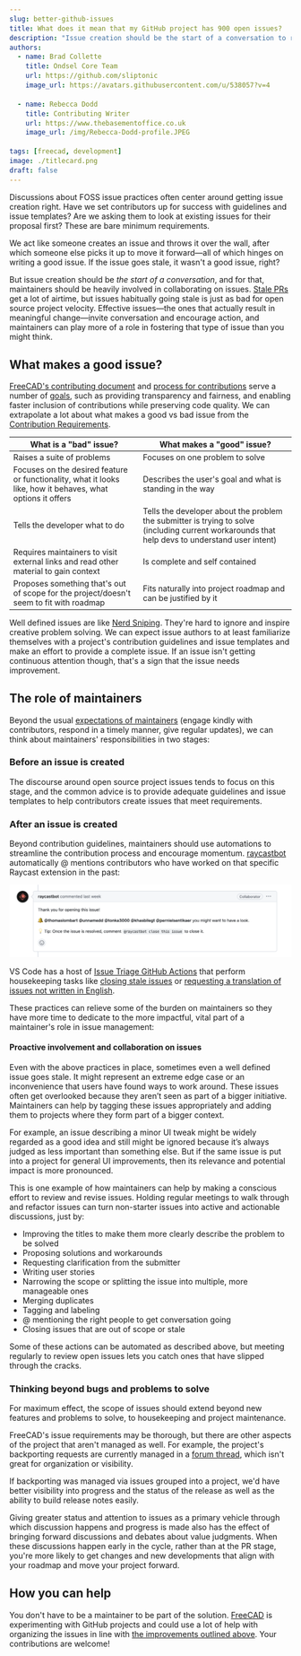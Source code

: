 ```yaml
---
slug: better-github-issues 
title: What does it mean that my GitHub project has 900 open issues?
description: "Issue creation should be the start of a conversation to result in meaningful change, and maintainers can play a more significant role to get us there."
authors:
  - name: Brad Collette
    title: Ondsel Core Team
    url: https://github.com/sliptonic
    image_url: https://avatars.githubusercontent.com/u/538057?v=4

  - name: Rebecca Dodd
    title: Contributing Writer
    url: https://www.thebasementoffice.co.uk
    image_url: /img/Rebecca-Dodd-profile.JPEG

tags: [freecad, development]
image: ./titlecard.png
draft: false
---
```


Discussions about FOSS issue practices often center around getting issue creation right. Have we set contributors up for success with guidelines and issue templates? Are we asking them to look at existing issues for their proposal first? These are bare minimum requirements. 

We act like someone creates an issue and throws it over the wall, after which someone else picks it up to move it forward—all of which hinges on writing a good issue. If the issue goes stale, it wasn't a good issue, right?

But issue creation should be _the start of a conversation_, and for that, maintainers should be heavily involved in collaborating on issues. [Stale PRs](http://danluu.com/discourage-oss/) get a lot of airtime, but issues habitually going stale is just as bad for open source project velocity. Effective issues—the ones that actually result in meaningful change—invite conversation and encourage action, and maintainers can play more of a role in fostering that type of issue than you might think.

## What makes a good issue?

[FreeCAD's contributing document](https://github.com/FreeCAD/FreeCAD/blob/master/CONTRIBUTING.md) and [process for contributions](https://github.com/FreeCAD/FreeCAD/blob/master/CONTRIBUTING.md#6-process) serve a number of [goals](https://github.com/FreeCAD/FreeCAD/blob/master/CONTRIBUTING.md#1-goals), such as providing transparency and fairness, and enabling faster inclusion of contributions while preserving code quality. We can extrapolate a lot about what makes a good vs bad issue from the [Contribution Requirements](https://github.com/FreeCAD/FreeCAD/blob/master/CONTRIBUTING.md#5-contribution-requirements). 


| What is a "bad" issue?                                                                                      | What makes a "good" issue?                                                                                                                      |
|-------------------------------------------------------------------------------------------------------------|-------------------------------------------------------------------------------------------------------------------------------------------------|
| Raises a suite of problems                                                                                  | Focuses on one problem to solve                                                                                                                 |
| Focuses on the desired feature or functionality, what it looks like, how it behaves, what options it offers | Describes the user's goal and what is standing in the way                                                                                       |
| Tells the developer what to do                                                                              | Tells the developer about the problem the submitter is trying to solve (including current workarounds that help devs to understand user intent) |
| Requires maintainers to visit external links and read other material to gain context                        | Is complete and self contained                                                                                                                  |
| Proposes something that's out of scope for the project/doesn't seem to fit with roadmap                     | Fits naturally into project roadmap and can be justified by it                                                                                  |

Well defined issues are like [Nerd Sniping](https://xkcd.com/356/). They're hard to ignore and inspire creative problem solving. We can expect issue authors to at least familiarize themselves with a project's contribution guidelines and issue templates and make an effort to provide a complete issue. If an issue isn't getting continuous attention though, that's a sign that the issue needs improvement.

## The role of maintainers

Beyond the usual [expectations of maintainers](https://ondsel.com/blog/contribution-barriers/) (engage kindly with contributors, respond in a timely manner, give regular updates), we can think about maintainers' responsibilities in two stages:

### Before an issue is created

The discourse around open source project issues tends to focus on this stage, and the common advice is to provide adequate guidelines and issue templates to help contributors create issues that meet requirements. 

### After an issue is created

Beyond contribution guidelines, maintainers should use automations to streamline the contribution process and encourage momentum. [raycastbot](https://github.com/raycastbot) automatically @ mentions contributors who have worked on that specific Raycast extension in the past:

![raycastimage](images/image1.png)


VS Code has a host of [Issue Triage GitHub Actions](https://github.com/microsoft/vscode-github-triage-actions) that perform housekeeping tasks like [closing stale issues](https://github.com/microsoft/vscode-github-triage-actions#stale-closer) or [requesting a translation of issues not written in English](https://github.com/microsoft/vscode-github-triage-actions#english-please).

These practices can relieve some of the burden on maintainers so they have more time to dedicate to the more impactful, vital part of a maintainer's role in issue management:

#### Proactive involvement and collaboration on issues

Even with the above practices in place, sometimes even a well defined issue goes stale. It might represent an extreme edge case or an inconvenience that users have found ways to work around. These issues often get overlooked because they aren’t seen as part of a bigger initiative. Maintainers can help by tagging these issues appropriately and adding them to projects where they form part of a bigger context. 

For example, an issue describing a minor UI tweak might be widely regarded as a good idea and still might be ignored because it’s always judged as less important than something else. But if the same issue is put into a project for general UI improvements, then its relevance and potential impact is more pronounced.

This is one example of how maintainers can help by making a conscious effort to review and revise issues. Holding regular meetings to walk through and refactor issues can turn non-starter issues into active and actionable discussions, just by:

* Improving the titles to make them more clearly describe the problem to be solved
* Proposing solutions and workarounds
* Requesting clarification from the submitter
* Writing user stories
* Narrowing the scope or splitting the issue into multiple, more manageable ones
* Merging duplicates
* Tagging and labeling
* @ mentioning the right people to get conversation going
* Closing issues that are out of scope or stale

Some of these actions can be automated as described above, but meeting regularly to review open issues lets you catch ones that have slipped through the cracks.

### Thinking beyond bugs and problems to solve

For maximum effect, the scope of issues should extend beyond new features and problems to solve, to housekeeping and project maintenance.

FreeCAD's issue requirements may be thorough, but there are other aspects of the project that aren't managed as well. For example, the project's backporting requests are currently managed in a [forum thread](https://forum.freecad.org/viewtopic.php?t=69437&start=70), which isn't great for organization or visibility. 

If backporting was managed via issues grouped into a project, we'd have better visibility into progress and the status of the release as well as the ability to build release notes easily.

Giving greater status and attention to issues as a primary vehicle through which discussion happens and progress is made also has the effect of bringing forward discussions and debates about value judgments. When these discussions happen early in the cycle, rather than at the PR stage, you're more likely to get changes and new developments that align with your roadmap and move your project forward.

## How you can help

You don't have to be a maintainer to be part of the solution. [FreeCAD](https://github.com/FreeCAD) is experimenting with GitHub projects and could use a lot of help with organizing the issues in line with [the improvements outlined above](#proactive-involvement-and-collaboration-on-issues). Your contributions are welcome!

